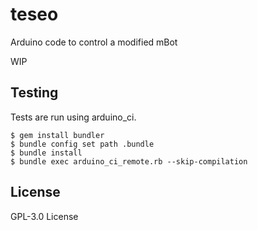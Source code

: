 # teseo #

Arduino code to control a modified mBot 

WIP

## Testing 

Tests are run using arduino_ci. 

    $ gem install bundler
    $ bundle config set path .bundle
    $ bundle install
    $ bundle exec arduino_ci_remote.rb --skip-compilation

## License

GPL-3.0 License
